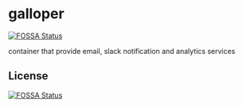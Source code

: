 # galloper
[![FOSSA Status](https://app.fossa.com/api/projects/git%2Bgithub.com%2Fcarrier-io%2Fgalloper.svg?type=shield)](https://app.fossa.com/projects/git%2Bgithub.com%2Fcarrier-io%2Fgalloper?ref=badge_shield)

container that provide email, slack notification and analytics services


## License
[![FOSSA Status](https://app.fossa.com/api/projects/git%2Bgithub.com%2Fcarrier-io%2Fgalloper.svg?type=large)](https://app.fossa.com/projects/git%2Bgithub.com%2Fcarrier-io%2Fgalloper?ref=badge_large)